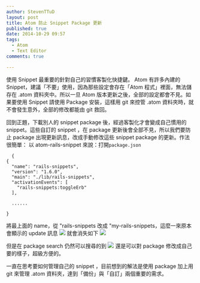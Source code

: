 ```yaml
---
author: StevenTTuD
layout: post
title: Atom 防止 Snippet Package 更新
published: true
date: 2014-10-29 09:57
tags:
  - Atom
  - Text Editor
comments: true

---
```

  使用 Snippet 最重要的針對自己的習慣客製化快捷鍵。 Atom 有許多內建的 Snippet，建議「不要」使用，因為那些設定會存在「Atom 程式」裡面，無法儲存在 .atom 資料夾中。所以一旦 Atom 版本更新之後，全部的設定都會不見。如果要使用 Snippet 請使用 Package 安裝，這樣用 git 來控管 .atom 資料夾時，就不會發生意外，全部的修改都能由 git 救回。

  回到正題，下載別人的 snippet package 後，經過客製化才會變成自己慣用的 snippet。這些自訂的 snippet ，在 package 更新後會全部不見，所以我們要防止 package 出現更新訊息，改成手動修改這些 snippet package 的更新。作法很簡單：
  以 atom-rails-snippet 來說：打開`package.json`

```
  {
{
  "name": "rails-snippets",
  "version": "1.6.0",
  "main": "./lib/rails-snippets",
  "activationEvents": [
    "rails-snippets:toggleErb"
  ],

  ......

}
```
將最上面的 name，從 "rails-snippets 改成 "my-rails-snippets，這麼一來原本會顯示的 update 訊息
![](https://lh4.googleusercontent.com/Ek3vjV7b1lSugbidKFdlXsjovF0xg6Epx_1ivAO83g4=w1518-h502-no)
就會消失如下
![](https://lh3.googleusercontent.com/-kR4FkYAcxSw/VFC9gOxVPmI/AAAAAAAADKI/dH8R_9SpKys/w1518-h454-no/Screen%2BShot%2B2014-10-29%2Bat%2B18.10.42.png)

但是在 package search 仍然可以搜尋的到
![](https://lh6.googleusercontent.com/-vBJhu5pfLLo/VFC9f_VEzGI/AAAAAAAADKM/u-nHOLV0jwI/w554-h850-no/Screen%2BShot%2B2014-10-29%2Bat%2B18.10.57.png)
還是可以對 package 修改成自己要的樣子，超級方便的。

一直在思考要如何管理自己的 snippet ，目前想到的解法是使用 package 加上用 git 來管理 .atom 資料夾，達到「備份」與「自訂」兩個重要的需求。